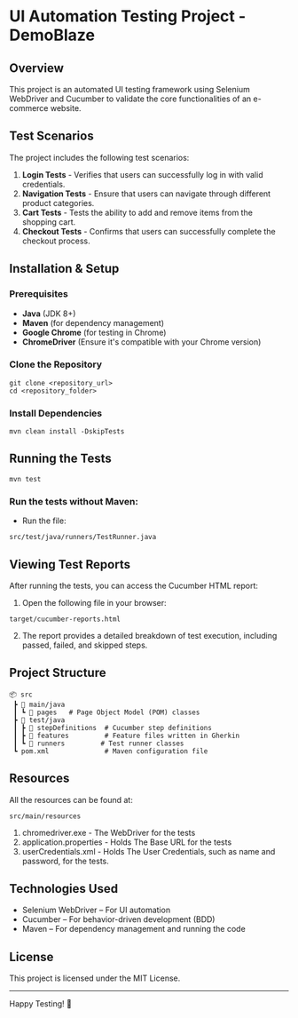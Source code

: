 # UI Automation Testing Project - DemoBlaze
## Overview
This project is an automated UI testing framework using Selenium WebDriver and Cucumber to validate the core functionalities of an e-commerce website.
## Test Scenarios
The project includes the following test scenarios:
1. **Login Tests** - Verifies that users can successfully log in with valid credentials.
2. **Navigation Tests** - Ensure that users can navigate through different product categories.
3. **Cart Tests** - Tests the ability to add and remove items from the shopping cart.
4. **Checkout Tests** - Confirms that users can successfully complete the checkout process.
## Installation & Setup
### Prerequisites
* **Java** (JDK 8+)
* **Maven** (for dependency management)
* **Google Chrome** (for testing in Chrome)
* **ChromeDriver** (Ensure it's compatible with your Chrome version)
### Clone the Repository
```
git clone <repository_url>
cd <repository_folder>
```
### Install Dependencies
```
mvn clean install -DskipTests
```
## Running the Tests
```
mvn test
```
### Run the tests without Maven:
- Run the file:
```
src/test/java/runners/TestRunner.java
```
## Viewing Test Reports
After running the tests, you can access the Cucumber HTML report:
1. Open the following file in your browser:
```
target/cucumber-reports.html
```
2. The report provides a detailed breakdown of test execution, including passed, failed, and skipped steps.
## Project Structure
```
📦 src
 ┣ 📂 main/java
 ┃ ┗ 📂 pages   # Page Object Model (POM) classes
 ┣ 📂 test/java
 ┃ ┣ 📂 stepDefinitions  # Cucumber step definitions
 ┃ ┣ 📂 features         # Feature files written in Gherkin
 ┃ ┗ 📂 runners         # Test runner classes
 ┗ pom.xml              # Maven configuration file
```
## Resources
All the resources can be found at:
```
src/main/resources
```
1. chromedriver.exe - The WebDriver for the tests
2. application.properties - Holds The Base URL for the tests
3. userCredentials.xml - Holds The User Credentials, such as name and password, for the tests.
## Technologies Used
* Selenium WebDriver – For UI automation
* Cucumber – For behavior-driven development (BDD)
* Maven – For dependency management and running the code
## License
This project is licensed under the MIT License.

-------------------------------------------------------
Happy Testing! 🚀
